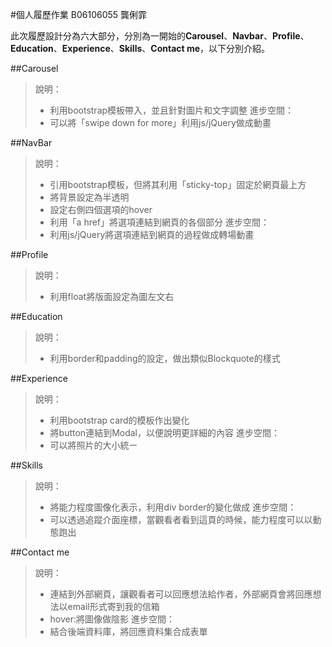 #個人履歷作業
B06106055 龔俐霏

此次履歷設計分為六大部分，分別為一開始的**Carousel**、**Navbar**、**Profile**、**Education**、**Experience**、**Skills**、**Contact me**，以下分別介紹。

##Carousel
>說明：
>* 利用bootstrap模板帶入，並且針對圖片和文字調整
>進步空間：
>* 可以將「swipe down for more」利用js/jQuery做成動畫

##NavBar
>說明：
>* 引用bootstrap模板，但將其利用「sticky-top」固定於網頁最上方
>* 將背景設定為半透明
>* 設定右側四個選項的hover
>* 利用「a href」將選項連結到網頁的各個部分
>進步空間：
>* 利用js/jQuery將選項連結到網頁的過程做成轉場動畫

##Profile
>說明：
>* 利用float將版面設定為圖左文右

##Education
>說明：
>* 利用border和padding的設定，做出類似Blockquote的樣式


##Experience
>說明：
>* 利用bootstrap card的模板作出變化
>* 將button連結到Modal，以便說明更詳細的內容
>進步空間：
>* 可以將照片的大小統ㄧ

##Skills
>說明：
>* 將能力程度圖像化表示，利用div border的變化做成
>進步空間：
>* 可以透過追蹤介面座標，當觀看者看到這頁的時候，能力程度可以以動態跑出

##Contact me
>說明：
>* 連結到外部網頁，讓觀看者可以回應想法給作者，外部網頁會將回應想法以email形式寄到我的信箱
>* hover:將圖像做陰影
>進步空間：
>* 結合後端資料庫，將回應資料集合成表單